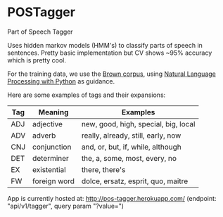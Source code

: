 POSTagger
=========

Part of Speech Tagger

Uses hidden markov models (HMM's) to classify parts of speech in sentences. Pretty basic implementation but CV shows ~95% accuracy which is pretty cool.

For the training data, we use the [Brown corpus](http://en.wikipedia.org/wiki/Brown_Corpus#Part-of-speech_tags_used), using [Natural Language Processing with Python](http://www.nltk.org/book/ch08.html) as guidance.

Here are some examples of tags and their expansions:

Tag | Meaning | Examples
---- | ------- | --------------
ADJ | adjective | new, good, high, special, big, local
ADV | adverb | really, already, still, early, now
CNJ | conjunction | and, or, but, if, while, although
DET | determiner | the, a, some, most, every, no
EX | existential | there, there's
FW | foreign word | dolce, ersatz, esprit, quo, maitre

App is currently hosted at: http://pos-tagger.herokuapp.com/
(endpoint: "api/v1/tagger", query param "?value=")


